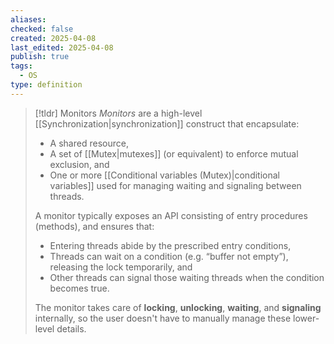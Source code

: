 ```yaml
---
aliases: 
checked: false
created: 2025-04-08
last_edited: 2025-04-08
publish: true
tags:
  - OS
type: definition
---
```

>[!tldr] Monitors
>*Monitors* are a high-level [[Synchronization|synchronization]] construct that encapsulate:
>- A shared resource,
>- A set of [[Mutex|mutexes]] (or equivalent) to enforce mutual exclusion, and
>- One or more [[Conditional variables (Mutex)|conditional variables]] used for managing waiting and signaling between threads.
>
>A monitor typically exposes an API consisting of entry procedures (methods), and ensures that:
>
>- Entering threads abide by the prescribed entry conditions,
>- Threads can wait on a condition (e.g. “buffer not empty”), releasing the lock temporarily, and
>- Other threads can signal those waiting threads when the condition becomes true.
>
>The monitor takes care of **locking**, **unlocking**, **waiting**, and **signaling** internally, so the user doesn't have to manually manage these lower-level details.

